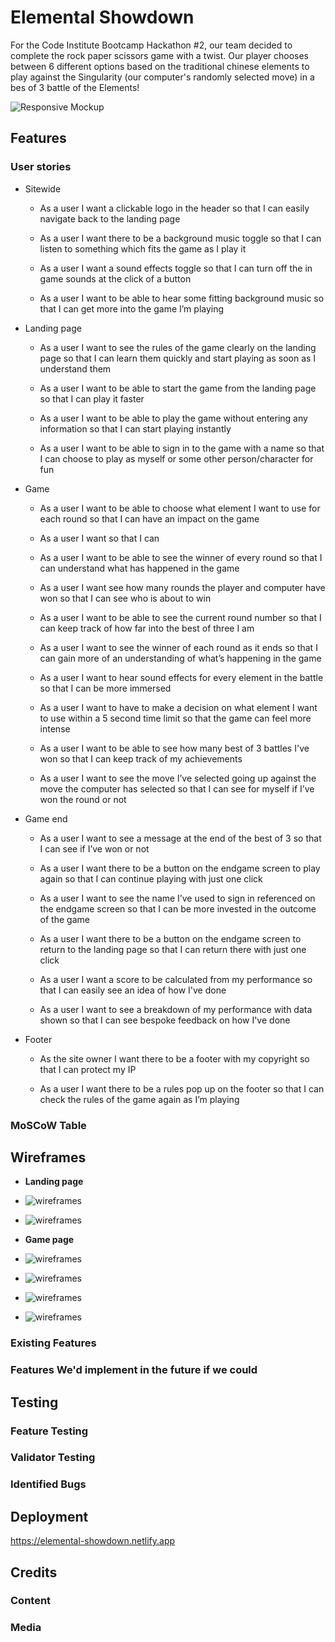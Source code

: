 # Elemental Showdown

For the Code Institute Bootcamp Hackathon #2, our team decided to complete the rock paper scissors game with a twist. Our player chooses between 6 different options based on the traditional chinese elements to play against the Singularity (our computer's randomly selected move) in a bes of 3 battle of the Elements!


![Responsive Mockup]()

## Features 


### User stories

- Sitewide

    - As a user I want a clickable logo in the header so that I can easily navigate back to the landing page

    - As a user I want there to be a background music toggle so that I can listen to something which fits the game as I play it

    - As a user I want a sound effects toggle so that I can turn off the in game sounds at the click of a button

    - As a user I want to be able to hear some fitting background music so that I can get more into the game I’m playing

- Landing page 

    - As a user I want to see the rules of the game clearly on the landing page so that I can learn them quickly and start playing as soon as I understand them

    - As a user I want to be able to start the game from the landing page so that I can play it faster

    - As a user I want  to be able to play the game without entering any information so that I can start playing instantly

    - As a user I want to be able to sign in to the game with a name so that I can choose to play as myself or some other person/character for fun

- Game

    - As a user I want to be able to choose what element I want to use for each round so that I can have an impact on the game

    - As a user I want so that I can

    - As a user I want to be able to see the winner of every round so that I can understand what has happened in the game

    - As a user I want see how many rounds the player and computer have won so that I can see who is about to win

    - As a user I want to be able to see the current round number so that I can keep track of how far into the best of three I am

    - As a user I want to see the winner of each round as it ends so that I can gain more of an understanding of what’s happening in the game

    - As a user I want to hear sound effects for every element in the battle so that I can be more immersed

    - As a user I want to have to make a decision on what element I want to use within a 5 second time limit so that the game can feel more intense
    
    - As a user I want to be able to see how many best of 3 battles I've won so that I can keep track of my achievements

    - As a user I want to see the move I’ve selected going up against the move the computer has selected so that I can see for myself if I’ve won the round or not 

- Game end

    - As a user I want to see a message at the end of the best of 3 so that I can see if I’ve won or not

    - As a user I want there to be a button on the endgame screen to play again so that I can continue playing with just one click

    - As a user I want to see the name I’ve used to sign in referenced on the endgame screen so that I can be more invested in the outcome of the game

    - As a user I want there to be a button on the endgame screen to return to the landing page so that I can return there with just one click

    - As a user I want a score to be calculated from my performance so that I can easily see an idea of how I've done

    - As a user I want to see a breakdown of my performance with data shown so that I can see bespoke feedback on how I've done 

- Footer

    - As the site owner I want there to be a footer with my copyright so that I can protect my IP

    - As a user I want there to be a rules pop up on the footer so that I can check the rules of the game again as I’m playing

### MoSCoW Table


## Wireframes

- __Landing page__

- ![wireframes](./assets/img/wireframe-landing-page.png)

- ![wireframes](./assets/img/wireframe-landing-page-hf.png)

- __Game page__

- ![wireframes](./assets/img/wireframe-game-running.png)

- ![wireframes](./assets/img/wireframe-gameover-modal.png)

- ![wireframes](./assets/img/wireframe-game-running-hf.png)

- ![wireframes](./assets/img/wireframe-gameover-modal-hf.png)

### Existing Features


### Features We'd implement in the future if we could


## Testing 


### Feature Testing


### Validator Testing 


### Identified Bugs


## Deployment

https://elemental-showdown.netlify.app

## Credits 


### Content 


### Media